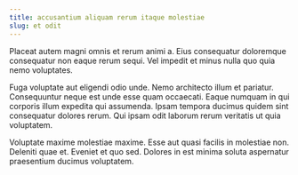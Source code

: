 ```yaml
---
title: accusantium aliquam rerum itaque molestiae
slug: et odit
---
```


Placeat autem magni omnis et rerum animi a. Eius consequatur doloremque consequatur non eaque rerum sequi. Vel impedit et minus nulla quo quia nemo voluptates.

Fuga voluptate aut eligendi odio unde. Nemo architecto illum et pariatur. Consequuntur neque est unde esse quam occaecati. Eaque numquam in qui corporis illum expedita qui assumenda. Ipsam tempora ducimus quidem sint consequatur dolores rerum. Qui ipsam odit laborum rerum veritatis ut quia voluptatem.

Voluptate maxime molestiae maxime. Esse aut quasi facilis in molestiae non. Deleniti quae et. Eveniet et quo sed. Dolores in est minima soluta aspernatur praesentium ducimus voluptatem.
